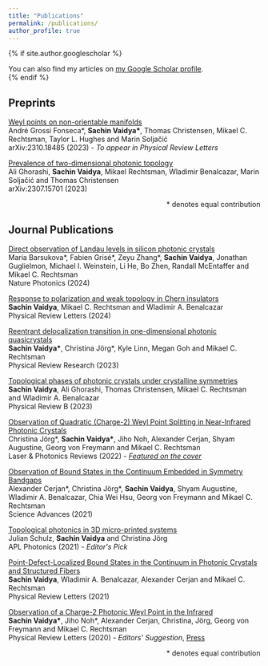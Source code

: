 ```yaml
---
title: "Publications"
permalink: /publications/
author_profile: true
---
```


{% if site.author.googlescholar %}
  <div class="wordwrap">You can also find my articles on <a href="{{site.author.googlescholar}}">my Google Scholar profile</a>.</div>
{% endif %}

## Preprints 
[Weyl points on non-orientable manifolds](https://arxiv.org/abs/2310.18485) \
André Grossi Fonseca\*, **Sachin Vaidya\***, Thomas Christensen, Mikael C. Rechtsman, Taylor L. Hughes and Marin Soljačić\
arXiv:2310.18485 (2023) - *To appear in Physical Review Letters*

[Prevalence of two-dimensional photonic topology](https://arxiv.org/abs/2307.15701)\
Ali Ghorashi, **Sachin Vaidya**, Mikael Rechtsman, Wladimir Benalcazar, Marin Soljačić and Thomas Christensen\
arXiv:2307.15701 (2023)

<div style="text-align: right"> * denotes equal contribution </div>

## Journal Publications

[Direct observation of Landau levels in silicon photonic crystals](https://www.nature.com/articles/s41566-024-01425-y)\
Maria Barsukova\*, Fabien Grisé\*, Zeyu Zhang\*, **Sachin Vaidya**, Jonathan Guglielmon, Michael I. Weinstein, Li He, Bo Zhen, Randall McEntaffer and Mikael C. Rechtsman\
Nature Photonics (2024)

[Response to polarization and weak topology in Chern insulators](https://journals.aps.org/prl/abstract/10.1103/PhysRevLett.132.116602)\
**Sachin Vaidya**, Mikael C. Rechtsman and Wladimir A. Benalcazar\
Physical Review Letters (2024)

[Reentrant delocalization transition in one-dimensional photonic quasicrystals](https://journals.aps.org/prresearch/abstract/10.1103/PhysRevResearch.5.033170)\
**Sachin Vaidya\***, Christina Jörg\*, Kyle Linn, Megan Goh and Mikael C. Rechtsman\
Physical Review Research (2023)

[Topological phases of photonic crystals under crystalline symmetries](https://journals.aps.org/prb/abstract/10.1103/PhysRevB.108.085116)\
**Sachin Vaidya**, Ali Ghorashi, Thomas Christensen, Mikael C. Rechtsman and Wladimir A. Benalcazar\
Physical Review B (2023) 

[Observation of Quadratic (Charge-2) Weyl Point Splitting in Near-Infrared Photonic Crystals](https://onlinelibrary.wiley.com/doi/10.1002/lpor.202100452)\
Christina Jörg\*, **Sachin Vaidya\***, Jiho Noh, Alexander Cerjan, Shyam Augustine, Georg von Freymann and Mikael C. Rechtsman\
Laser & Photonics Reviews (2022) - [*Featured on the cover*](https://onlinelibrary.wiley.com/doi/10.1002/lpor.202270002)

[Observation of Bound States in the Continuum Embedded in Symmetry Bandgaps](https://www.science.org/doi/10.1126/sciadv.abk1117)\
Alexander Cerjan\*, Christina Jörg\*, **Sachin Vaidya**, Shyam Augustine, Wladimir A. Benalcazar, Chia Wei Hsu, Georg von Freymann and Mikael C. Rechtsman\
Science Advances (2021)

[Topological photonics in 3D micro-printed systems](https://pubs.aip.org/aip/app/article/6/8/080901/123708/Topological-photonics-in-3D-micro-printed-systems)\
Julian Schulz, **Sachin Vaidya** and Christina Jörg\
APL Photonics (2021) - *Editor's Pick*

[Point-Defect-Localized Bound States in the Continuum in Photonic Crystals and Structured Fibers](https://journals.aps.org/prl/abstract/10.1103/PhysRevLett.127.023605)\
**Sachin Vaidya**, Wladimir A. Benalcazar, Alexander Cerjan and Mikael C. Rechtsman\
Physical Review Letters (2021)

[Observation of a Charge-2 Photonic Weyl Point in the Infrared](https://journals.aps.org/prl/abstract/10.1103/PhysRevLett.125.253902)\
**Sachin Vaidya\***, Jiho Noh\*, Alexander Cerjan, Christina, Jörg, Georg von Freymann and Mikael C. Rechtsman\
Physical Review Letters (2020) - *Editors' Suggestion*, [Press](https://pro-physik.de/nachrichten/weyl-punkte-im-infrarotlicht)

<div style="text-align: right"> * denotes equal contribution </div>
